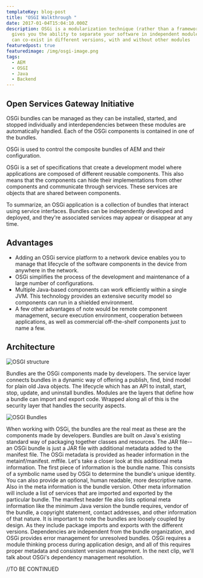 ```yaml
---
templateKey: blog-post
title: "OSGI Walkthrough "
date: 2017-01-04T15:04:10.000Z
description: OSGi is a modularization technique (rather than a framework). It
  gives you the ability to separate your software in independent modules that
  can co-exist in different versions, with and without other modules
featuredpost: true
featuredimage: /img/osgi-image.png
tags:
  - AEM
  - OSGI
  - Java
  - Backend
---
```

## Open Services Gateway Initiative

OSGi bundles can be managed as they can be installed, started, and stopped individually and interdependencies between these modules are automatically handled. Each of the OSGi components is contained in one of the bundles.

OSGi is used to control the composite bundles of AEM and their configuration.

OSGi is a set of specifications that create a development model where applications are composed of different reusable components. This also means that the components can hide their implementations from other components and communicate through services. These services are objects that are shared between components.

To summarize, an OSGi application is a collection of bundles that interact using service interfaces. Bundles can be independently developed and deployed, and they're associated services may appear or disappear at any time.

## Advantages

* Adding an OSGi service platform to a network device enables you to manage that lifecycle of the software components in the device from anywhere in the network.
* OSGi simplifies the process of the development and maintenance of a large number of configurations.
* Multiple Java-based components can work efficiently within a single JVM. This technology provides an extensive security model so components can run in a shielded environment.
* A few other advantages of note would be remote component management, secure execution environment, cooperation between applications, as well as commercial off-the-shelf components just to name a few.

## Architecture

![OSGI structure](/img/osgi-image.png)



Bundles are the OSGi components made by developers. 
The service layer connects bundles in a dynamic way of offering a publish, find, bind model for plain old Java objects. 
The lifecycle which has an API to install, start, stop, update, and uninstall bundles. 
Modules are the layers that define how a bundle can import and export code. 
Wrapped along all of this is the security layer that handles the security aspects. 

![OSGI Bundles](/img/osgi-bundles-image.png)



When working with OSGi, the bundles are the real meat as these are the components made by developers. Bundles are built on Java's existing standard way of packaging together classes and resources. The JAR file--an OSGi bundle is just a JAR file with additional metadata added to the manifest file. The OSGi metadata is provided as header information in the metainf/manifest. mffile. Let's take a closer look at this additional meta information. The first piece of information is the bundle name. This consists of a symbolic name used by OSGi to determine the bundle's unique identity. You can also provide an optional, human readable, more descriptive name. Also in the meta information is the bundle version. Other meta information will include a list of services that are imported and exported by the particular bundle. The manifest header file also lists optional meta information like the minimum Java version the bundle requires, vendor of the bundle, a copyright statement, contact addresses, and other information of that nature. It is important to note the bundles are loosely coupled by design. As they include package imports and exports with the different versions. Dependencies are independent from the bundle organization, and OSGi provides error management for unresolved bundles. OSGi requires a module thinking process during application design, and all of this requires proper metadata and consistent version management. In the next clip, we'll talk about OSGi's dependency management resolution.



//TO BE CONTINUED